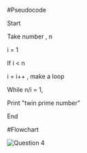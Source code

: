#Pseudocode

Start

Take number , n

i = 1

If i < n

i = i++ , make a loop

While n/i = 1,

Print "twin prime number"

End

#Flowchart

![Question 4](https://user-images.githubusercontent.com/118046846/211190507-a9dc315a-2e86-4d43-abdb-ca98d6f28e5f.jpeg)

